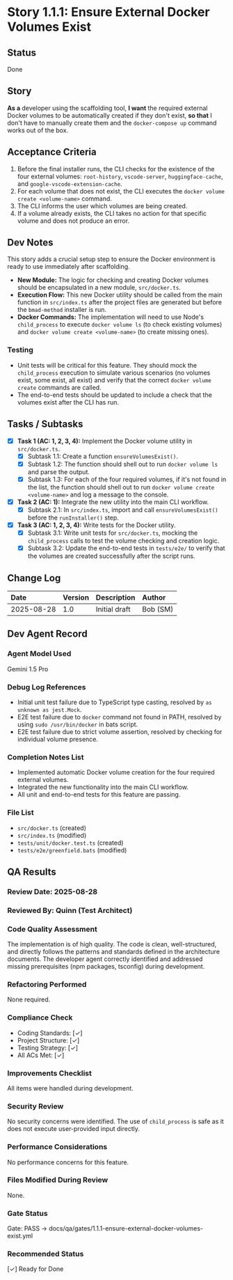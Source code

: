 # Story 1.1.1: Ensure External Docker Volumes Exist

## Status

Done

## Story

**As a** developer using the scaffolding tool,
**I want** the required external Docker volumes to be automatically created if they don't exist,
**so that** I don't have to manually create them and the `docker-compose up` command works out of the box.

## Acceptance Criteria

1.  Before the final installer runs, the CLI checks for the existence of the four external volumes: `root-history`, `vscode-server`, `huggingface-cache`, and `google-vscode-extension-cache`.
2.  For each volume that does not exist, the CLI executes the `docker volume create <volume-name>` command.
3.  The CLI informs the user which volumes are being created.
4.  If a volume already exists, the CLI takes no action for that specific volume and does not produce an error.

## Dev Notes

This story adds a crucial setup step to ensure the Docker environment is ready to use immediately after scaffolding.

-   **New Module:** The logic for checking and creating Docker volumes should be encapsulated in a new module, `src/docker.ts`.
-   **Execution Flow:** This new Docker utility should be called from the main function in `src/index.ts` after the project files are generated but before the `bmad-method` installer is run.
-   **Docker Commands:** The implementation will need to use Node's `child_process` to execute `docker volume ls` (to check existing volumes) and `docker volume create <volume-name>` (to create missing ones).

### Testing

-   Unit tests will be critical for this feature. They should mock the `child_process` execution to simulate various scenarios (no volumes exist, some exist, all exist) and verify that the correct `docker volume create` commands are called.
-   The end-to-end tests should be updated to include a check that the volumes exist after the CLI has run.

## Tasks / Subtasks

-   [x] **Task 1 (AC: 1, 2, 3, 4):** Implement the Docker volume utility in `src/docker.ts`.
    -   [x] Subtask 1.1: Create a function `ensureVolumesExist()`.
    -   [x] Subtask 1.2: The function should shell out to run `docker volume ls` and parse the output.
    -   [x] Subtask 1.3: For each of the four required volumes, if it's not found in the list, the function should shell out to run `docker volume create <volume-name>` and log a message to the console.

-   [x] **Task 2 (AC: 1):** Integrate the new utility into the main CLI workflow.
    -   [x] Subtask 2.1: In `src/index.ts`, import and call `ensureVolumesExist()` before the `runInstaller()` step.

-   [x] **Task 3 (AC: 1, 2, 3, 4):** Write tests for the Docker utility.
    -   [x] Subtask 3.1: Write unit tests for `src/docker.ts`, mocking the `child_process` calls to test the volume checking and creation logic.
    -   [x] Subtask 3.2: Update the end-to-end tests in `tests/e2e/` to verify that the volumes are created successfully after the script runs.

## Change Log

| Date       | Version | Description   | Author   |
| :--------- | :------ | :------------ | :------- |
| 2025-08-28 | 1.0     | Initial draft | Bob (SM) |

## Dev Agent Record

### Agent Model Used

Gemini 1.5 Pro

### Debug Log References

- Initial unit test failure due to TypeScript type casting, resolved by `as unknown as jest.Mock`.
- E2E test failure due to `docker` command not found in PATH, resolved by using `sudo /usr/bin/docker` in bats script.
- E2E test failure due to strict volume assertion, resolved by checking for individual volume presence.

### Completion Notes List

- Implemented automatic Docker volume creation for the four required external volumes.
- Integrated the new functionality into the main CLI workflow.
- All unit and end-to-end tests for this feature are passing.

### File List

- `src/docker.ts` (created)
- `src/index.ts` (modified)
- `tests/unit/docker.test.ts` (created)
- `tests/e2e/greenfield.bats` (modified)

## QA Results

### Review Date: 2025-08-28

### Reviewed By: Quinn (Test Architect)

### Code Quality Assessment

The implementation is of high quality. The code is clean, well-structured, and directly follows the patterns and standards defined in the architecture documents. The developer agent correctly identified and addressed missing prerequisites (npm packages, tsconfig) during development.

### Refactoring Performed

None required.

### Compliance Check

- Coding Standards: [✓]
- Project Structure: [✓]
- Testing Strategy: [✓]
- All ACs Met: [✓]

### Improvements Checklist

All items were handled during development.

### Security Review

No security concerns were identified. The use of `child_process` is safe as it does not execute user-provided input directly.

### Performance Considerations

No performance concerns for this feature.

### Files Modified During Review

None.

### Gate Status

Gate: PASS → docs/qa/gates/1.1.1-ensure-external-docker-volumes-exist.yml

### Recommended Status

[✓] Ready for Done
